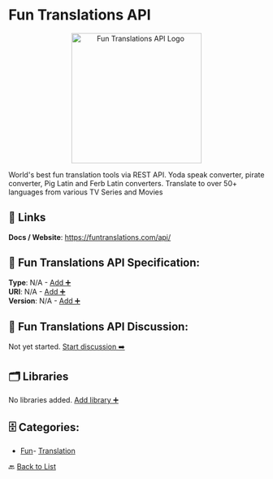 # Fun Translations API
<p align="center">
    <img width="256" src="https://raw.githubusercontent.com/apis-list/apis-list/main/apis/fun-translations-api/logo_256x256.png" alt="Fun Translations API Logo"/>
</p>
World's best fun translation tools via REST API.  Yoda speak converter, pirate converter, Pig Latin and Ferb Latin converters. Translate to over 50+ languages from various TV Series and Movies

##  🔗 Links
**Docs / Website**: https://funtranslations.com/api/

## 🧬 Fun Translations API Specification:
**Type**: N/A - [Add ➕](https://github.com/apis-list/apis-list/edit/main/apis.yaml#7317)  
**URI**: N/A - [Add ➕](https://github.com/apis-list/apis-list/edit/main/apis.yaml#7317)  
**Version**: N/A - [Add ➕](https://github.com/apis-list/apis-list/edit/main/apis.yaml#7317)

## 💬 Fun Translations API Discussion:
Not yet started. [Start discussion ➡️](https://github.com/apis-list/apis-list/discussions/new)

## 🗂️ Libraries

No libraries added. [Add library ➕](https://github.com/apis-list/apis-list/edit/main/apis.yaml#7317)    


## 🗄️ Categories:
- [Fun](https://github.com/apis-list/apis-list#fun-)- [Translation](https://github.com/apis-list/apis-list#translation-)

🔙  [Back to List](https://github.com/apis-list/apis-list)
